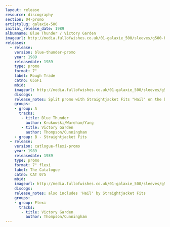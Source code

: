 ```yaml
---
layout: release
resource: discography
section: 04-promo
artistslug: galaxie-500
initial_release_date: 1989
albumname: Blue Thunder / Victory Garden
imageurl: http://media.fullofwishes.co.uk/01-galaxie_500/sleeves/g500-blue-thunder-victory-garden.jpg
releases:
  - release: 
    version: blue-thunder-promo
    year: 1989
    releasedate: 1989
    type: promo
    format: 7"
    label: Rough Trade
    catno: G5SF1
    mbid: 
    imageurl: http://media.fullofwishes.co.uk/01-galaxie_500/sleeves/g500-blue-thunder-victory-garden.jpg
    discogs: 
    release_notes: Split promo with Straightjacket Fits "Hail" on the b-side
    groups:
    - group: A
      tracks:
       - title: Blue Thunder
         author: Krukowski/Wareham/Yang
       - title: Victory Garden
         author: Thompson/Cunningham
    - group: B - Straightjacket Fits
  - release: 
    version: catlogue-flexi-promo
    year: 1989
    releasedate: 1989
    type: promo
    format: 7" flexi
    label: The Catalogue
    catno: CAT 075
    mbid: 
    imageurl: http://media.fullofwishes.co.uk/01-galaxie_500/sleeves/g500_victory_garden_006.jpg
    discogs: 
    release_notes: also includes 'Hail' by Straightjacket Fits
    groups:
    - group: Flexi
      tracks:
       - title: Victory Garden
         author: Thompson/Cunningham
---
```

